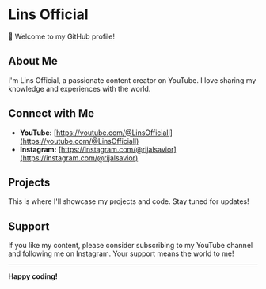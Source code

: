 # Lins Official

👋  Welcome to my GitHub profile!

## About Me

I'm Lins Official, a passionate content creator on YouTube. I love sharing my knowledge and experiences with the world. 

## Connect with Me

* **YouTube:** [https://youtube.com/@LinsOfficiall](https://youtube.com/@LinsOfficiall)
* **Instagram:** [https://instagram.com/@rijalsavior](https://instagram.com/@rijalsavior)


## Projects

This is where I'll showcase my projects and code. Stay tuned for updates!

## Support

If you like my content, please consider subscribing to my YouTube channel and following me on Instagram. Your support means the world to me!

---

**Happy coding!**
